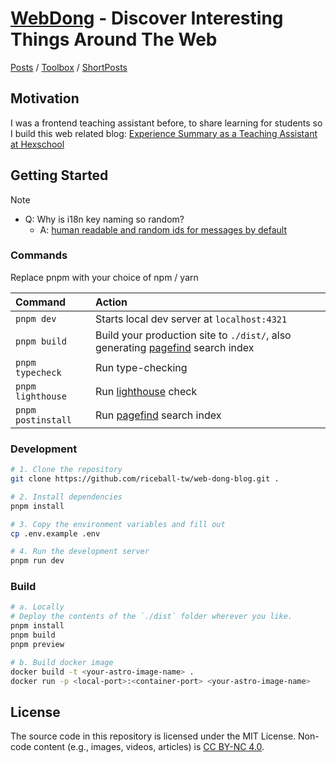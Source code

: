 # **[WebDong](https://www.webdong.dev/en/) - Discover Interesting Things Around The Web**

[Posts](https://www.webdong.dev/en/post/) /
[Toolbox](https://www.webdong.dev/en/toolbox/) /
[ShortPosts](https://www.webdong.dev/en/shortpost/)

## Motivation

I was a frontend teaching assistant before, to share learning for students so I build this web related blog: [Experience Summary as a Teaching Assistant at Hexschool](https://www.webdong.dev/en/post/my-experience-in-hexschool/)

## Getting Started

> [!NOTE]
> - Q: Why is i18n key naming so random?
>   - A: [human readable and random ids for messages by default](https://github.com/opral/monorepo/issues/1892#issuecomment-1858038586)

### Commands

Replace pnpm with your choice of npm / yarn

| Command            | Action                                                                                                  |
| :----------------- | :------------------------------------------------------------------------------------------------------ |
| `pnpm dev`         | Starts local dev server at `localhost:4321`                                                             |
| `pnpm build`       | Build your production site to `./dist/`, also generating [pagefind](https://pagefind.app/) search index |
| `pnpm typecheck`   | Run type-checking                                                                                       |
| `pnpm lighthouse`  | Run [lighthouse](https://github.com/GoogleChrome/lighthouse) check                                      |
| `pnpm postinstall` | Run [pagefind](https://pagefind.app/) search index                                                      |

### Development

```bash
# 1. Clone the repository
git clone https://github.com/riceball-tw/web-dong-blog.git .

# 2. Install dependencies
pnpm install

# 3. Copy the environment variables and fill out
cp .env.example .env

# 4. Run the development server
pnpm run dev
```

### Build

```bash
# a. Locally
# Deploy the contents of the `./dist` folder wherever you like.
pnpm install
pnpm build
pnpm preview

# b. Build docker image
docker build -t <your-astro-image-name> .
docker run -p <local-port>:<container-port> <your-astro-image-name>
```

## License

The source code in this repository is licensed under the MIT License.
Non-code content (e.g., images, videos, articles) is <a href='https://creativecommons.org/licenses/by-nc/4.0/'>CC BY-NC 4.0</a>.
